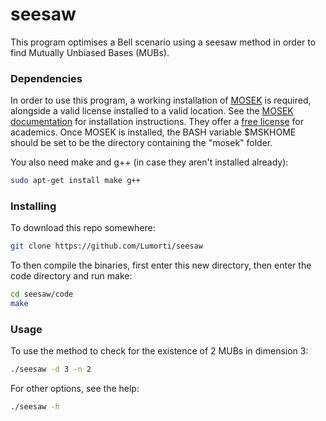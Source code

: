 # seesaw

This program optimises a Bell scenario using a seesaw method in order to find Mutually Unbiased Bases (MUBs).

### Dependencies

In order to use this program, a working installation of [MOSEK](https://www.mosek.com/products/mosek/) is required, alongside a valid license installed to a valid location. See the [MOSEK documentation](https://docs.mosek.com/9.2/install/installation.html) for installation instructions. They offer a [free license](https://www.mosek.com/products/academic-licenses/) for academics. Once MOSEK is installed, the BASH variable $MSKHOME should be set to be the directory containing the "mosek" folder.

You also need make and g++ (in case they aren't installed already):
```bash
sudo apt-get install make g++
```

### Installing

To download this repo somewhere:
```bash
git clone https://github.com/Lumorti/seesaw
```

To then compile the binaries, first enter this new directory, then enter the code directory and run make:
```bash
cd seesaw/code
make
```

### Usage

To use the method to check for the existence of 2 MUBs in dimension 3:
```bash
./seesaw -d 3 -n 2
```

For other options, see the help:
```bash
./seesaw -h
```

